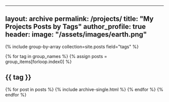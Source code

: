 ---
layout: archive
permalink: /projects/
title: "My Projects Posts by Tags"
author_profile: true
header:
  image: "/assets/images/earth.png"
----

(% include group-by-array collection=site.posts field="tags" %}

{% for tag in group_names %}
  {% assign posts = group_items[forloop.index0] %}
  <h2 id="{{ tag | slugify }}" 
      class="archive__subtitle">{{ tag }}
  </h2>
  {% for post in posts %}
     {% include archive-single.html %}
  {% endfor %}
{% endfor %}